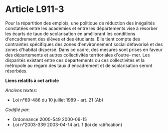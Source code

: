 # Article L911-3

Pour la répartition des emplois, une politique de réduction des inégalités constatées entre les académies et entre les
départements vise à résorber les écarts de taux de scolarisation en améliorant les conditions d'encadrement des élèves et des
étudiants. Elle tient compte des contraintes spécifiques des zones d'environnement social défavorisé et des zones d'habitat
dispersé. Dans ce cadre, des mesures sont prises en faveur des départements et autres collectivités territoriales d'outre-
mer. Les disparités existant entre ces départements ou ces collectivités et la métropole au regard des taux d'encadrement et
de scolarisation seront résorbées.

**Liens relatifs à cet article**

_Anciens textes_:

  - Loi n°89-486 du 10 juillet 1989 - art. 21 (Ab)

_Codifié par_:

  - Ordonnance 2000-549 2000-06-15
  - Loi n°2003-339 2003-04-14 art. 1 (loi de ratification)
